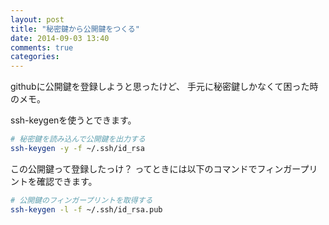```yaml
---
layout: post
title: "秘密鍵から公開鍵をつくる"
date: 2014-09-03 13:40
comments: true
categories: 
---
```


githubに公開鍵を登録しようと思ったけど、
手元に秘密鍵しかなくて困った時のメモ。

<!-- More -->

ssh-keygenを使うとできます。

``` bash
# 秘密鍵を読み込んで公開鍵を出力する
ssh-keygen -y -f ~/.ssh/id_rsa
```

この公開鍵って登録したっけ？
ってときには以下のコマンドでフィンガープリントを確認できます。

``` bash
# 公開鍵のフィンガープリントを取得する
ssh-keygen -l -f ~/.ssh/id_rsa.pub
```
